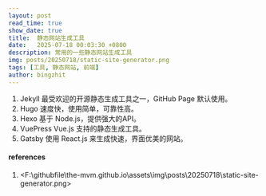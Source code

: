 ```yaml
---
layout: post
read_time: true
show_date: true
title:  静态网站生成工具
date:   2025-07-18 00:03:30 +0800
description: 常用的一些静态网站生成工具
img: posts/20250718/static-site-generator.png
tags: [工具, 静态网站, 前端]
author: bingzhit
---
```


1. Jekyll 最受欢迎的开源静态生成工具之一，GitHub Page 默认使用。
2. Hugo 速度快，使用简单，可靠性高。
3. Hexo 基于 Node.js，提供强大的API。
4. VuePress Vue.js 支持的静态生成工具。
5. Gatsby 使用 React.js 来生成快速，界面优美的网站。

#### references
1. <F:\githubfile\the-mvm.github.io\assets\img\posts\20250718\static-site-generator.png>